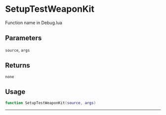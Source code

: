 # SetupTestWeaponKit
Function name in Debug.lua
## Parameters
`source`, `args`
## Returns
`none`
## Usage
```lua
function SetupTestWeaponKit(source, args)
```
---
